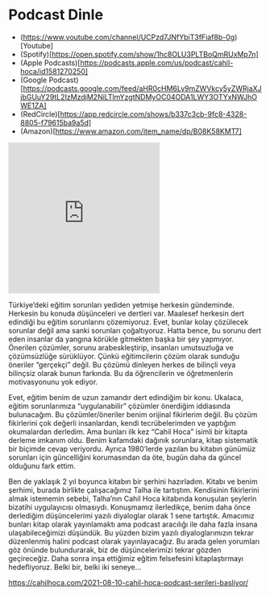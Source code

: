 # Podcast Dinle

- (https://www.youtube.com/channel/UCPzd7JNfYbiT3fFiaf8b-0g)[Youtube]
- (Spotify)[https://open.spotify.com/show/1hc8OLU3PLTBoQmRUxMp7n]
- (Apple Podcasts)[https://podcasts.apple.com/us/podcast/cahil-hoca/id1581270250]
- (Google Podcast)[https://podcasts.google.com/feed/aHR0cHM6Ly9mZWVkcy5yZWRjaXJjbGUuY29tL2IzMzdjM2NiLTlmYzgtNDMyOC04ODA1LWY3OTYxNWJhOWE1ZA]
- (RedCircle)[https://app.redcircle.com/shows/b337c3cb-9fc8-4328-8805-f79615ba9a5d]
- (Amazon)[https://www.amazon.com/item_name/dp/B08K58KMT7]


<iframe width="300" height="300" src="https://www.youtube.com/embed/ZzeF6SducfQ" title="YouTube video player" frameborder="0" allow="accelerometer; autoplay; clipboard-write; encrypted-media; gyroscope; picture-in-picture" allowfullscreen></iframe>


Türkiye’deki eğitim sorunları yediden yetmişe herkesin gündeminde. Herkesin bu konuda düşünceleri ve dertleri var. Maalesef herkesin dert edindiği bu eğitim sorunlarını çözemiyoruz. Evet, bunlar kolay çözülecek sorunlar değil ama sanki sorunları çoğaltıyoruz. Hatta bence, bu sorunu dert eden insanlar da yangına körükle gitmekten başka bir şey yapmıyor. Önerilen çözümler, sorunu arabeskleştirip, insanları umutsuzluğa ve çözümsüzlüğe sürüklüyor. Çünkü eğitimcilerin çözüm olarak sunduğu öneriler “gerçekçi” değil. Bu çözümü dinleyen herkes de bilinçli veya bilinçsiz olarak bunun farkında. Bu da öğrencilerin ve öğretmenlerin motivasyonunu yok ediyor.

Evet, eğitim benim de uzun zamandır dert edindiğim bir konu. Ukalaca, eğitim sorunlarımıza “uygulanabilir” çözümler önerdiğim iddiasında bulunacağım. Bu çözümler/öneriler benim orijinal fikirlerim değil. Bu çözüm fikirlerini çok değerli insanlardan, kendi tecrübelerimden ve yaptığım okumalardan derledim. Ama bunları ilk kez “Cahil Hoca” isimli bir kitapta derleme imkanım oldu. Benim kafamdaki dağınık sorunlara, kitap sistematik bir biçimde cevap veriyordu. Ayrıca 1980’lerde yazılan bu kitabın günümüz sorunları için güncelliğini korumasından da öte, bugün daha da güncel olduğunu fark ettim.

Ben de yaklaşık 2 yıl boyunca kitabın bir şerhini hazırladım. Kitabı ve benim şerhimi, burada birlikte çalışacağımız Talha ile tartıştım. Kendisinin fikirlerini almak istememin sebebi, Talha’nın Cahil Hoca kitabında konuşulan şeylerin bizatihi uygulayıcısı olmasıydı. Konuşmamız ilerledikçe, benim daha önce derlediğim düşüncelerimi yazılı diyaloglar olarak 1 sene tartıştık. Amacımız bunları kitap olarak yayınlamaktı ama podcast aracılığı ile daha fazla insana ulaşabileceğimizi düşündük. Bu yüzden bizim yazılı diyaloglarımızın tekrar düzenlenmiş halini podcast olarak yayınlayacağız. Bu arada gelen yorumları göz önünde bulundurarak, biz de düşüncelerimizi tekrar gözden geçireceğiz. Daha sonra inşa ettiğimiz eğitim felsefesini kitaplaştırmayı hedefliyoruz. Belki bir, belki iki seneye…

https://cahilhoca.com/2021-08-10-cahil-hoca-podcast-serileri-basliyor/
